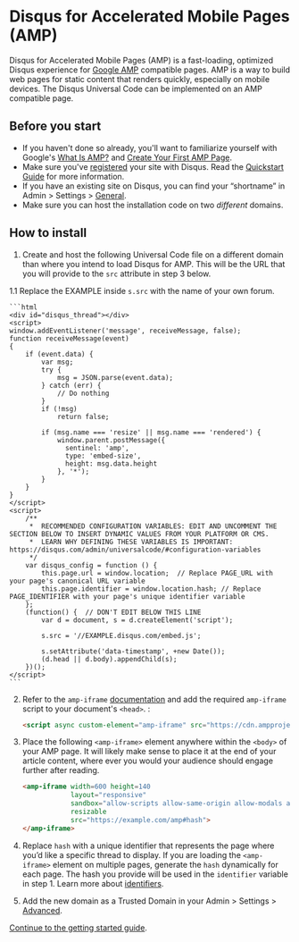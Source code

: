 # Disqus for Accelerated Mobile Pages (AMP)

Disqus for Accelerated Mobile Pages (AMP) is a fast-loading, optimized Disqus experience for [Google AMP](https://www.ampproject.org/) compatible pages. AMP is a way to build web pages for static content that renders quickly, especially on mobile devices. The Disqus Universal Code can be implemented on an AMP compatible page.

## Before you start
- If you haven't done so already, you'll want to familiarize yourself with Google's [What Is AMP?](https://www.ampproject.org/docs/get_started/about-amp.html) and [Create Your First AMP Page](https://www.ampproject.org/docs/get_started/create.html).
- Make sure you've [registered](https://disqus.com/admin/install/) your site with Disqus. Read the [Quickstart Guide](https://help.disqus.com/customer/portal/articles/466182-quick-start-guide) for more information.
- If you have an existing site on Disqus, you can find your “shortname” in Admin > Settings > [General](https://01298301298.disqus.com/admin/settings/general/).
- Make sure you can host the installation code on two _different_ domains.

## How to install

1. Create and host the following Universal Code file on a different domain than where you intend to load Disqus for AMP. This will be the URL that you will provide to the `src` attribute in step 3 below.

1.1 Replace the EXAMPLE inside `s.src` with the name of your own forum.

    ```html
    <div id="disqus_thread"></div>
    <script>
    window.addEventListener('message', receiveMessage, false);
    function receiveMessage(event)
    {
        if (event.data) {
            var msg;
            try {
                msg = JSON.parse(event.data);
            } catch (err) {
                // Do nothing
            }
            if (!msg)
                return false;

            if (msg.name === 'resize' || msg.name === 'rendered') {
                window.parent.postMessage({
                  sentinel: 'amp',
                  type: 'embed-size',
                  height: msg.data.height
                }, '*');
            }
        }
    }
    </script>
    <script>
        /**
         *  RECOMMENDED CONFIGURATION VARIABLES: EDIT AND UNCOMMENT THE SECTION BELOW TO INSERT DYNAMIC VALUES FROM YOUR PLATFORM OR CMS.
         *  LEARN WHY DEFINING THESE VARIABLES IS IMPORTANT: https://disqus.com/admin/universalcode/#configuration-variables
         */
        var disqus_config = function () {
            this.page.url = window.location;  // Replace PAGE_URL with your page's canonical URL variable
            this.page.identifier = window.location.hash; // Replace PAGE_IDENTIFIER with your page's unique identifier variable
        };
        (function() {  // DON'T EDIT BELOW THIS LINE
            var d = document, s = d.createElement('script');

            s.src = '//EXAMPLE.disqus.com/embed.js';

            s.setAttribute('data-timestamp', +new Date());
            (d.head || d.body).appendChild(s);
        })();
    </script>
    ```

2. Refer to the `amp-iframe` [documentation](https://www.ampproject.org/docs/reference/extended/amp-iframe.html) and add the required `amp-iframe` script to your document's `<head>`. :
    
    ```html
    <script async custom-element="amp-iframe" src="https://cdn.ampproject.org/v0/amp-iframe-0.1.js"></script>

    ```

3. Place the following `<amp-iframe>` element anywhere within the `<body>` of your AMP page. It will likely make sense to place it at the end of your article content, where ever you would your audience should engage further after reading.

    ```html
    <amp-iframe width=600 height=140
                layout="responsive"
                sandbox="allow-scripts allow-same-origin allow-modals allow-popups allow-forms"
                resizable
                src="https://example.com/amp#hash">
    </amp-iframe>
    ```

4. Replace `hash` with a unique identifier that represents the page where you’d like a specific thread to display. If you are loading the `<amp-iframe>` element on multiple pages, generate the `hash` dynamically for each page. The hash you provide will be used in the `identifier` variable in step 1. Learn more about [identifiers](https://help.disqus.com/customer/en/portal/articles/472098-javascript-configuration-variables#thispageidentifier).

5. Add the new domain as a Trusted Domain in your Admin > Settings > [Advanced](https://disqus.com/admin/settings/advanced/).

[Continue to the getting started guide](https://help.disqus.com/customer/portal/articles/1264625-getting-started).
